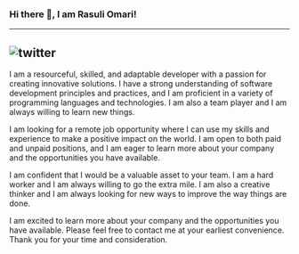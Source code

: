 ### Hi there 👋, I am Rasuli Omari!
-----
![twitter](https://img.shields.io/twitter/follow/OfficialRasoul?style=social)
-----
I am a resourceful, skilled, and adaptable developer with a passion for creating innovative solutions. I have a strong understanding of software development principles and practices, and I am proficient in a variety of programming languages and technologies. I am also a team player and I am always willing to learn new things.

I am looking for a remote job opportunity where I can use my skills and experience to make a positive impact on the world. I am open to both paid and unpaid positions, and I am eager to learn more about your company and the opportunities you have available.

I am confident that I would be a valuable asset to your team. I am a hard worker and I am always willing to go the extra mile. I am also a creative thinker and I am always looking for new ways to improve the way things are done.

I am excited to learn more about your company and the opportunities you have available. Please feel free to contact me at your earliest convenience.
Thank you for your time and consideration.




<!--
**rasuliomari/rasuliomari** is a ✨ _special_ ✨ repository because its `README.md` (this file) appears on your GitHub profile.

Here are some ideas to get you started:

- 🔭 I’m currently working on ...
- 🌱 I’m currently learning ...
- 👯 I’m looking to collaborate on ...
- 🤔 I’m looking for help with ...
- 💬 Ask me about ...
- 📫 How to reach me: ...
- 😄 Pronouns: ...
- ⚡ Fun fact: ...
-->
